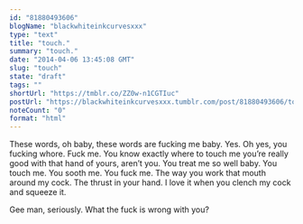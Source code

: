 ```yaml
---
id: "81880493606"
blogName: "blackwhiteinkcurvesxxx"
type: "text"
title: "touch."
summary: "touch."
date: "2014-04-06 13:45:08 GMT"
slug: "touch"
state: "draft"
tags: ""
shortUrl: "https://tmblr.co/ZZ0w-n1CGTIuc"
postUrl: "https://blackwhiteinkcurvesxxx.tumblr.com/post/81880493606/touch"
noteCount: "0"
format: "html"
---
```


These words, oh baby, these words are fucking me baby. Yes. Oh yes, you fucking whore. Fuck me. You know exactly where to touch me you’re really good with that hand of yours, aren’t you. You treat me so well baby. You touch me. You sooth me. You fuck me. The way you work that mouth around my cock. The thrust in your hand. I love it when you clench my cock and squeeze it. 

Gee man, seriously. What the fuck is wrong with you?